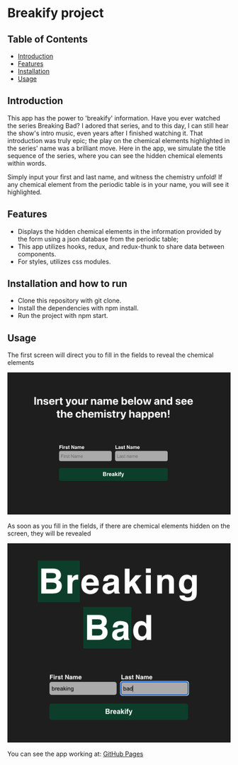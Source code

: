 # Breakify project

## Table of Contents

- [Introduction](#introduction)
- [Features](#features)
- [Installation](#installation)
- [Usage](#usage)

## Introduction

This app has the power to 'breakify' information. Have you ever watched the series Breaking Bad? I adored that series, and to this day, I can still hear the show's intro music, even years after I finished watching it. That introduction was truly epic; the play on the chemical elements highlighted in the series' name was a brilliant move. Here in the app, we simulate the title sequence of the series, where you can see the hidden chemical elements within words.

Simply input your first and last name, and witness the chemistry unfold! If any chemical element from the periodic table is in your name, you will see it highlighted.

## Features

- Displays the hidden chemical elements in the information provided by the form using a json database from the periodic table;
- This app utilizes hooks, redux, and redux-thunk to share data between components.
- For styles, utilizes css modules.

## Installation and how to run

- Clone this repository with git clone.
- Install the dependencies with npm install.
- Run the project with npm start.

## Usage

The first screen will direct you to fill in the fields to reveal the chemical elements

![First Screen](src/img/breafiky1.png)

As soon as you fill in the fields, if there are chemical elements hidden on the screen, they will be revealed

![Elements revelead](src/img/breakify2.png)

You can see the app working at: [GitHub Pages](https://sheilatavares.github.io/breakify.github.io/)
